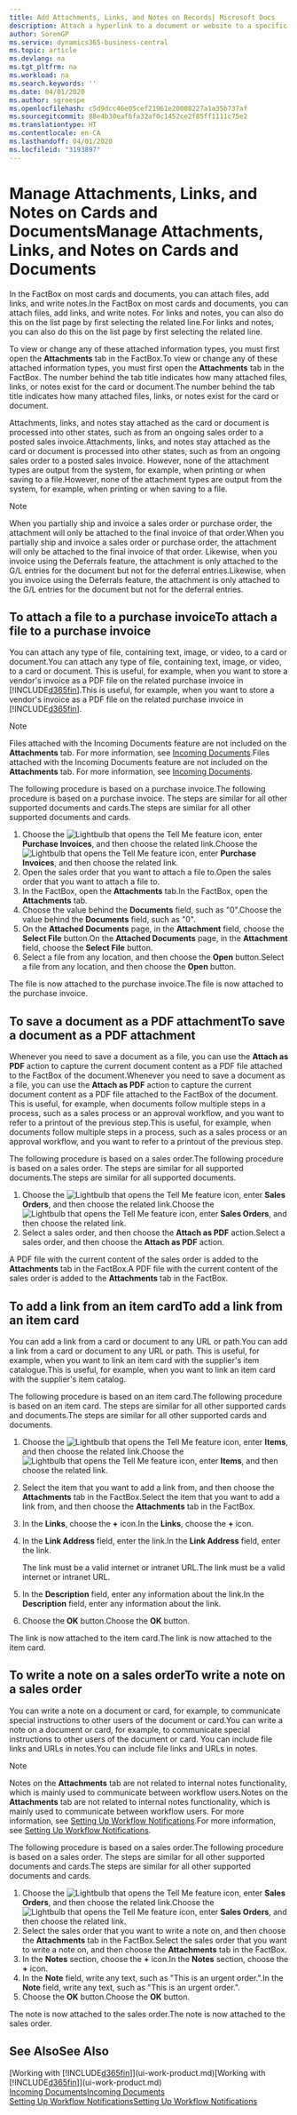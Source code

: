 ```yaml
---
title: Add Attachments, Links, and Notes on Records| Microsoft Docs
description: Attach a hyperlink to a document or website to a specific record, such as a customer or document.
author: SorenGP
ms.service: dynamics365-business-central
ms.topic: article
ms.devlang: na
ms.tgt_pltfrm: na
ms.workload: na
ms.search.keywords: ''
ms.date: 04/01/2020
ms.author: sgroespe
ms.openlocfilehash: c5d9dcc46e05cef21961e20008227a1a35b737af
ms.sourcegitcommit: 88e4b30eaf6fa32af0c1452ce2f85ff1111c75e2
ms.translationtype: HT
ms.contentlocale: en-CA
ms.lasthandoff: 04/01/2020
ms.locfileid: "3193897"
---
```

# <a name="manage-attachments-links-and-notes-on-cards-and-documents"></a><span data-ttu-id="42468-103">Manage Attachments, Links, and Notes on Cards and Documents</span><span class="sxs-lookup"><span data-stu-id="42468-103">Manage Attachments, Links, and Notes on Cards and Documents</span></span>

<span data-ttu-id="42468-104">In the FactBox on most cards and documents, you can attach files, add links, and write notes.</span><span class="sxs-lookup"><span data-stu-id="42468-104">In the FactBox on most cards and documents, you can attach files, add links, and write notes.</span></span> <span data-ttu-id="42468-105">For links and notes, you can also do this on the list page by first selecting the related line.</span><span class="sxs-lookup"><span data-stu-id="42468-105">For links and notes, you can also do this on the list page by first selecting the related line.</span></span>

<span data-ttu-id="42468-106">To view or change any of these attached information types, you must first open the **Attachments** tab in the FactBox.</span><span class="sxs-lookup"><span data-stu-id="42468-106">To view or change any of these attached information types, you must first open the **Attachments** tab in the FactBox.</span></span> <span data-ttu-id="42468-107">The number behind the tab title indicates how many attached files, links, or notes exist for the card or document.</span><span class="sxs-lookup"><span data-stu-id="42468-107">The number behind the tab title indicates how many attached files, links, or notes exist for the card or document.</span></span>

<span data-ttu-id="42468-108">Attachments, links, and notes stay attached as the card or document is processed into other states, such as from an ongoing sales order to a posted sales invoice.</span><span class="sxs-lookup"><span data-stu-id="42468-108">Attachments, links, and notes stay attached as the card or document is processed into other states, such as from an ongoing sales order to a posted sales invoice.</span></span> <span data-ttu-id="42468-109">However, none of the attachment types are output from the system, for example, when printing or when saving to a file.</span><span class="sxs-lookup"><span data-stu-id="42468-109">However, none of the attachment types are output from the system, for example, when printing or when saving to a file.</span></span>

> [!NOTE]
> <span data-ttu-id="42468-110">When you partially ship and invoice a sales order or purchase order, the attachment will only be attached to the final invoice of that order.</span><span class="sxs-lookup"><span data-stu-id="42468-110">When you partially ship and invoice a sales order or purchase order, the attachment will only be attached to the final invoice of that order.</span></span> <span data-ttu-id="42468-111">Likewise, when you invoice using the Deferrals feature, the attachment is only attached to the G/L entries for the document but not for the deferral entries.</span><span class="sxs-lookup"><span data-stu-id="42468-111">Likewise, when you invoice using the Deferrals feature, the attachment is only attached to the G/L entries for the document but not for the deferral entries.</span></span>

## <a name="to-attach-a-file-to-a-purchase-invoice"></a><span data-ttu-id="42468-112">To attach a file to a purchase invoice</span><span class="sxs-lookup"><span data-stu-id="42468-112">To attach a file to a purchase invoice</span></span>
<span data-ttu-id="42468-113">You can attach any type of file, containing text, image, or video, to a card or document.</span><span class="sxs-lookup"><span data-stu-id="42468-113">You can attach any type of file, containing text, image, or video, to a card or document.</span></span> <span data-ttu-id="42468-114">This is useful, for example, when you want to store a vendor's invoice as a PDF file on the related purchase invoice in [!INCLUDE[d365fin](includes/d365fin_md.md)].</span><span class="sxs-lookup"><span data-stu-id="42468-114">This is useful, for example, when you want to store a vendor's invoice as a PDF file on the related purchase invoice in [!INCLUDE[d365fin](includes/d365fin_md.md)].</span></span>

> [!NOTE]
> <span data-ttu-id="42468-115">Files attached with the Incoming Documents feature are not included on the **Attachments** tab. For more information, see [Incoming Documents](across-income-documents.md).</span><span class="sxs-lookup"><span data-stu-id="42468-115">Files attached with the Incoming Documents feature are not included on the **Attachments** tab. For more information, see [Incoming Documents](across-income-documents.md).</span></span>

<span data-ttu-id="42468-116">The following procedure is based on a purchase invoice.</span><span class="sxs-lookup"><span data-stu-id="42468-116">The following procedure is based on a purchase invoice.</span></span> <span data-ttu-id="42468-117">The steps are similar for all other supported documents and cards.</span><span class="sxs-lookup"><span data-stu-id="42468-117">The steps are similar for all other supported documents and cards.</span></span>

1. <span data-ttu-id="42468-118">Choose the ![Lightbulb that opens the Tell Me feature](media/ui-search/search_small.png "Tell me what you want to do") icon, enter **Purchase Invoices**, and then choose the related link.</span><span class="sxs-lookup"><span data-stu-id="42468-118">Choose the ![Lightbulb that opens the Tell Me feature](media/ui-search/search_small.png "Tell me what you want to do") icon, enter **Purchase Invoices**, and then choose the related link.</span></span>
2. <span data-ttu-id="42468-119">Open the sales order that you want to attach a file to.</span><span class="sxs-lookup"><span data-stu-id="42468-119">Open the sales order that you want to attach a file to.</span></span>
3. <span data-ttu-id="42468-120">In the FactBox, open the **Attachments** tab.</span><span class="sxs-lookup"><span data-stu-id="42468-120">In the FactBox, open the **Attachments** tab.</span></span>
4. <span data-ttu-id="42468-121">Choose the value behind the **Documents** field, such as "0".</span><span class="sxs-lookup"><span data-stu-id="42468-121">Choose the value behind the **Documents** field, such as "0".</span></span>
5. <span data-ttu-id="42468-122">On the **Attached Documents** page, in the **Attachment** field, choose the **Select File** button.</span><span class="sxs-lookup"><span data-stu-id="42468-122">On the **Attached Documents** page, in the **Attachment** field, choose the **Select File** button.</span></span>
5. <span data-ttu-id="42468-123">Select a file from any location, and then choose the **Open** button.</span><span class="sxs-lookup"><span data-stu-id="42468-123">Select a file from any location, and then choose the **Open** button.</span></span>

<span data-ttu-id="42468-124">The file is now attached to the purchase invoice.</span><span class="sxs-lookup"><span data-stu-id="42468-124">The file is now attached to the purchase invoice.</span></span>

## <a name="to-save-a-document-as-a-pdf-attachment"></a><span data-ttu-id="42468-125">To save a document as a PDF attachment</span><span class="sxs-lookup"><span data-stu-id="42468-125">To save a document as a PDF attachment</span></span>
<span data-ttu-id="42468-126">Whenever you need to save a document as a file, you can use the **Attach as PDF** action to capture the current document content as a PDF file attached to the FactBox of the document.</span><span class="sxs-lookup"><span data-stu-id="42468-126">Whenever you need to save a document as a file, you can use the **Attach as PDF** action to capture the current document content as a PDF file attached to the FactBox of the document.</span></span> <span data-ttu-id="42468-127">This is useful, for example, when documents follow multiple steps in a process, such as a sales process or an approval workflow, and you want to refer to a printout of the previous step.</span><span class="sxs-lookup"><span data-stu-id="42468-127">This is useful, for example, when documents follow multiple steps in a process, such as a sales process or an approval workflow, and you want to refer to a printout of the previous step.</span></span>

<span data-ttu-id="42468-128">The following procedure is based on a sales order.</span><span class="sxs-lookup"><span data-stu-id="42468-128">The following procedure is based on a sales order.</span></span> <span data-ttu-id="42468-129">The steps are similar for all supported documents.</span><span class="sxs-lookup"><span data-stu-id="42468-129">The steps are similar for all supported documents.</span></span>

1. <span data-ttu-id="42468-130">Choose the ![Lightbulb that opens the Tell Me feature](media/ui-search/search_small.png "Tell me what you want to do") icon, enter **Sales Orders**, and then choose the related link.</span><span class="sxs-lookup"><span data-stu-id="42468-130">Choose the ![Lightbulb that opens the Tell Me feature](media/ui-search/search_small.png "Tell me what you want to do") icon, enter **Sales Orders**, and then choose the related link.</span></span>
2. <span data-ttu-id="42468-131">Select a sales order, and then choose the **Attach as PDF** action.</span><span class="sxs-lookup"><span data-stu-id="42468-131">Select a sales order, and then choose the **Attach as PDF** action.</span></span>

<span data-ttu-id="42468-132">A PDF file with the current content of the sales order is added to the **Attachments** tab in the FactBox.</span><span class="sxs-lookup"><span data-stu-id="42468-132">A PDF file with the current content of the sales order is added to the **Attachments** tab in the FactBox.</span></span> 

## <a name="to-add-a-link-from-an-item-card"></a><span data-ttu-id="42468-133">To add a link from an item card</span><span class="sxs-lookup"><span data-stu-id="42468-133">To add a link from an item card</span></span>
<span data-ttu-id="42468-134">You can add a link from a card or document to any URL or path.</span><span class="sxs-lookup"><span data-stu-id="42468-134">You can add a link from a card or document to any URL or path.</span></span> <span data-ttu-id="42468-135">This is useful, for example, when you want to link an item card with the supplier's item catalogue.</span><span class="sxs-lookup"><span data-stu-id="42468-135">This is useful, for example, when you want to link an item card with the supplier's item catalog.</span></span>

<span data-ttu-id="42468-136">The following procedure is based on an item card.</span><span class="sxs-lookup"><span data-stu-id="42468-136">The following procedure is based on an item card.</span></span> <span data-ttu-id="42468-137">The steps are similar for all other supported cards and documents.</span><span class="sxs-lookup"><span data-stu-id="42468-137">The steps are similar for all other supported cards and documents.</span></span>

1. <span data-ttu-id="42468-138">Choose the ![Lightbulb that opens the Tell Me feature](media/ui-search/search_small.png "Tell me what you want to do") icon, enter **Items**, and then choose the related link.</span><span class="sxs-lookup"><span data-stu-id="42468-138">Choose the ![Lightbulb that opens the Tell Me feature](media/ui-search/search_small.png "Tell me what you want to do") icon, enter **Items**, and then choose the related link.</span></span>
2. <span data-ttu-id="42468-139">Select the item that you want to add a link from, and then choose the **Attachments** tab in the FactBox.</span><span class="sxs-lookup"><span data-stu-id="42468-139">Select the item that you want to add a link from, and then choose the **Attachments** tab in the FactBox.</span></span>
3. <span data-ttu-id="42468-140">In the **Links**, choose the **+** icon.</span><span class="sxs-lookup"><span data-stu-id="42468-140">In the **Links**, choose the **+** icon.</span></span>
4. <span data-ttu-id="42468-141">In the **Link Address** field, enter the link.</span><span class="sxs-lookup"><span data-stu-id="42468-141">In the **Link Address** field, enter the link.</span></span>

    <span data-ttu-id="42468-142">The link must be a valid internet or intranet URL.</span><span class="sxs-lookup"><span data-stu-id="42468-142">The link must be a valid internet or intranet URL.</span></span>

5. <span data-ttu-id="42468-143">In the **Description** field, enter any information about the link.</span><span class="sxs-lookup"><span data-stu-id="42468-143">In the **Description** field, enter any information about the link.</span></span>  
6. <span data-ttu-id="42468-144">Choose the **OK** button.</span><span class="sxs-lookup"><span data-stu-id="42468-144">Choose the **OK** button.</span></span>

<span data-ttu-id="42468-145">The link is now attached to the item card.</span><span class="sxs-lookup"><span data-stu-id="42468-145">The link is now attached to the item card.</span></span>  

## <a name="to-write-a-note-on-a-sales-order"></a><span data-ttu-id="42468-146">To write a note on a sales order</span><span class="sxs-lookup"><span data-stu-id="42468-146">To write a note on a sales order</span></span>
<span data-ttu-id="42468-147">You can write a note on a document or card, for example, to communicate special instructions to other users of the document or card.</span><span class="sxs-lookup"><span data-stu-id="42468-147">You can write a note on a document or card, for example, to communicate special instructions to other users of the document or card.</span></span> <span data-ttu-id="42468-148">You can include file links and URLs in notes.</span><span class="sxs-lookup"><span data-stu-id="42468-148">You can include file links and URLs in notes.</span></span>

> [!NOTE]
> <span data-ttu-id="42468-149">Notes on the **Attachments** tab are not related to internal notes functionality, which is mainly used to communicate between workflow users.</span><span class="sxs-lookup"><span data-stu-id="42468-149">Notes on the **Attachments** tab are not related to internal notes functionality, which is mainly used to communicate between workflow users.</span></span> <span data-ttu-id="42468-150">For more information, see [Setting Up Workflow Notifications](across-setting-up-workflow-notifications.md).</span><span class="sxs-lookup"><span data-stu-id="42468-150">For more information, see [Setting Up Workflow Notifications](across-setting-up-workflow-notifications.md).</span></span>

<span data-ttu-id="42468-151">The following procedure is based on a sales order.</span><span class="sxs-lookup"><span data-stu-id="42468-151">The following procedure is based on a sales order.</span></span> <span data-ttu-id="42468-152">The steps are similar for all other supported documents and cards.</span><span class="sxs-lookup"><span data-stu-id="42468-152">The steps are similar for all other supported documents and cards.</span></span>

1. <span data-ttu-id="42468-153">Choose the ![Lightbulb that opens the Tell Me feature](media/ui-search/search_small.png "Tell me what you want to do") icon, enter **Sales Orders**, and then choose the related link.</span><span class="sxs-lookup"><span data-stu-id="42468-153">Choose the ![Lightbulb that opens the Tell Me feature](media/ui-search/search_small.png "Tell me what you want to do") icon, enter **Sales Orders**, and then choose the related link.</span></span>
2. <span data-ttu-id="42468-154">Select the sales order that you want to write a note on, and then choose the **Attachments** tab in the FactBox.</span><span class="sxs-lookup"><span data-stu-id="42468-154">Select the sales order that you want to write a note on, and then choose the **Attachments** tab in the FactBox.</span></span>
3. <span data-ttu-id="42468-155">In the **Notes** section, choose the **+** icon.</span><span class="sxs-lookup"><span data-stu-id="42468-155">In the **Notes** section, choose the **+** icon.</span></span>
4. <span data-ttu-id="42468-156">In the **Note** field, write any text, such as "This is an urgent order.".</span><span class="sxs-lookup"><span data-stu-id="42468-156">In the **Note** field, write any text, such as "This is an urgent order.".</span></span>
5. <span data-ttu-id="42468-157">Choose the **OK** button.</span><span class="sxs-lookup"><span data-stu-id="42468-157">Choose the **OK** button.</span></span>

<span data-ttu-id="42468-158">The note is now attached to the sales order.</span><span class="sxs-lookup"><span data-stu-id="42468-158">The note is now attached to the sales order.</span></span>

## <a name="see-also"></a><span data-ttu-id="42468-159">See Also</span><span class="sxs-lookup"><span data-stu-id="42468-159">See Also</span></span>  
<span data-ttu-id="42468-160">[Working with [!INCLUDE[d365fin](includes/d365fin_md.md)]](ui-work-product.md)</span><span class="sxs-lookup"><span data-stu-id="42468-160">[Working with [!INCLUDE[d365fin](includes/d365fin_md.md)]](ui-work-product.md)</span></span>  
[<span data-ttu-id="42468-161">Incoming Documents</span><span class="sxs-lookup"><span data-stu-id="42468-161">Incoming Documents</span></span>](across-income-documents.md)  
[<span data-ttu-id="42468-162">Setting Up Workflow Notifications</span><span class="sxs-lookup"><span data-stu-id="42468-162">Setting Up Workflow Notifications</span></span>](across-setting-up-workflow-notifications.md)  
